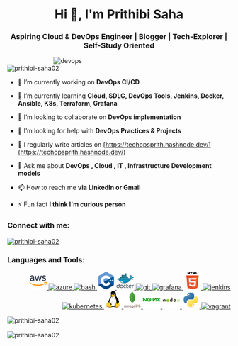 <h1 align="center">Hi 👋, I'm Prithibi Saha</h1>
<h3 align="center">Aspiring Cloud & DevOps Engineer | Blogger | Tech-Explorer | Self-Study Oriented</h3>

<img align="right" alt="devops" width="400" src="https://encrypted-tbn0.gstatic.com/images?q=tbn:ANd9GcQb7YxNtlsWNS9pwO63HXOtylVjmmRpZIeyx4mkJSN4tejQepQnh3Ujr4AJ0jk6gvbcHwc&usqp=CAU">

<p align="left"> <img src="https://komarev.com/ghpvc/?username=prithibi-saha02&label=Profile%20views&color=0e75b6&style=flat" alt="prithibi-saha02" /> </p>

- 🔭 I’m currently working on **DevOps CI/CD**

- 🌱 I’m currently learning **Cloud, SDLC, DevOps Tools, Jenkins, Docker, Ansible, K8s, Terraform, Grafana**

- 👯 I’m looking to collaborate on **DevOps implementation**

- 🤝 I’m looking for help with **DevOps Practices & Projects**

- 📝 I regularly write articles on [https://techopsprith.hashnode.dev/](https://techopsprith.hashnode.dev/)

- 💬 Ask me about **DevOps , Cloud , IT , Infrastructure Development models**

- 📫 How to reach me **via LinkedIn or Gmail**

- ⚡ Fun fact **I think I'm curious person**

<h3 align="left">Connect with me:</h3>
<p align="left">
<a href="https://linkedin.com/in/prithibi-saha02" target="blank"><img align="center" src="https://raw.githubusercontent.com/rahuldkjain/github-profile-readme-generator/master/src/images/icons/Social/linked-in-alt.svg" alt="prithibi-saha02" height="30" width="40" /></a>
</p>

<h3 align="left">Languages and Tools:</h3>
<p align="right"> <a href="https://aws.amazon.com" target="_blank" rel="noreferrer"> <img src="https://raw.githubusercontent.com/devicons/devicon/master/icons/amazonwebservices/amazonwebservices-original-wordmark.svg" alt="aws" width="40" height="40"/> </a> <a href="https://azure.microsoft.com/en-in/" target="_blank" rel="noreferrer"> <img src="https://www.vectorlogo.zone/logos/microsoft_azure/microsoft_azure-icon.svg" alt="azure" width="40" height="40"/> </a> <a href="https://www.gnu.org/software/bash/" target="_blank" rel="noreferrer"> <img src="https://www.vectorlogo.zone/logos/gnu_bash/gnu_bash-icon.svg" alt="bash" width="40" height="40"/> </a> <a href="https://www.w3schools.com/cpp/" target="_blank" rel="noreferrer"> <img src="https://raw.githubusercontent.com/devicons/devicon/master/icons/cplusplus/cplusplus-original.svg" alt="cplusplus" width="40" height="40"/> </a> <a href="https://www.docker.com/" target="_blank" rel="noreferrer"> <img src="https://raw.githubusercontent.com/devicons/devicon/master/icons/docker/docker-original-wordmark.svg" alt="docker" width="40" height="40"/> </a> <a href="https://git-scm.com/" target="_blank" rel="noreferrer"> <img src="https://www.vectorlogo.zone/logos/git-scm/git-scm-icon.svg" alt="git" width="40" height="40"/> </a> <a href="https://grafana.com" target="_blank" rel="noreferrer"> <img src="https://www.vectorlogo.zone/logos/grafana/grafana-icon.svg" alt="grafana" width="40" height="40"/> </a> <a href="https://www.w3.org/html/" target="_blank" rel="noreferrer"> <img src="https://raw.githubusercontent.com/devicons/devicon/master/icons/html5/html5-original-wordmark.svg" alt="html5" width="40" height="40"/> </a> <a href="https://www.jenkins.io" target="_blank" rel="noreferrer"> <img src="https://www.vectorlogo.zone/logos/jenkins/jenkins-icon.svg" alt="jenkins" width="40" height="40"/> </a> <a href="https://kubernetes.io" target="_blank" rel="noreferrer"> <img src="https://www.vectorlogo.zone/logos/kubernetes/kubernetes-icon.svg" alt="kubernetes" width="40" height="40"/> </a> <a href="https://www.linux.org/" target="_blank" rel="noreferrer"> <img src="https://raw.githubusercontent.com/devicons/devicon/master/icons/linux/linux-original.svg" alt="linux" width="40" height="40"/> </a> <a href="https://www.mongodb.com/" target="_blank" rel="noreferrer"> <img src="https://raw.githubusercontent.com/devicons/devicon/master/icons/mongodb/mongodb-original-wordmark.svg" alt="mongodb" width="40" height="40"/> </a> <a href="https://www.nginx.com" target="_blank" rel="noreferrer"> <img src="https://raw.githubusercontent.com/devicons/devicon/master/icons/nginx/nginx-original.svg" alt="nginx" width="40" height="40"/> </a> <a href="https://nodejs.org" target="_blank" rel="noreferrer"> <img src="https://raw.githubusercontent.com/devicons/devicon/master/icons/nodejs/nodejs-original-wordmark.svg" alt="nodejs" width="40" height="40"/> </a> <a href="https://www.python.org" target="_blank" rel="noreferrer"> <img src="https://raw.githubusercontent.com/devicons/devicon/master/icons/python/python-original.svg" alt="python" width="40" height="40"/> </a> <a href="https://www.vagrantup.com/" target="_blank" rel="noreferrer"> <img src="https://www.vectorlogo.zone/logos/vagrantup/vagrantup-icon.svg" alt="vagrant" width="40" height="40"/> </a> </p>

<p><img align="center" src="https://github-readme-stats.vercel.app/api/top-langs?username=prithibi-saha02&show_icons=true&locale=en&layout=compact" alt="prithibi-saha02" /></p>

<p><img align="center" src="https://github-readme-streak-stats.herokuapp.com/?user=prithibi-saha02&" alt="prithibi-saha02" /></p>

